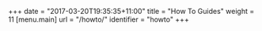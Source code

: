 +++
date = "2017-03-20T19:35:35+11:00"
title = "How To Guides"
weight = 11
[menu.main]
  url = "/howto/"
  identifier = "howto"
+++